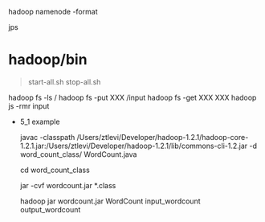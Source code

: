 hadoop namenode -format

jps

# hadoop/bin

> start-all.sh stop-all.sh

hadoop fs -ls / hadoop fs -put XXX /input hadoop fs -get XXX XXX hadoop js -rmr input

- 5_1 example

  javac -classpath
  /Users/ztlevi/Developer/hadoop-1.2.1/hadoop-core-1.2.1.jar:/Users/ztlevi/Developer/hadoop-1.2.1/lib/commons-cli-1.2.jar
  -d word_count_class/ WordCount.java

  cd word_count_class

  jar -cvf wordcount.jar \*.class

  hadoop jar wordcount.jar WordCount input_wordcount output_wordcount
